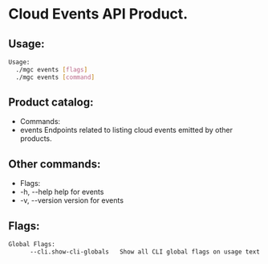 # Cloud Events API Product.

## Usage:
```bash
Usage:
  ./mgc events [flags]
  ./mgc events [command]
```

## Product catalog:
- Commands:
- events      Endpoints related to listing cloud events emitted by other products.

## Other commands:
- Flags:
- -h, --help      help for events
- -v, --version   version for events

## Flags:
```bash
Global Flags:
      --cli.show-cli-globals   Show all CLI global flags on usage text
```

